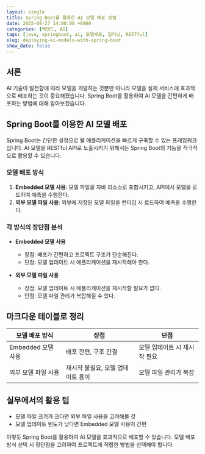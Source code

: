 ```yaml
---
layout: single
title: Spring Boot를 활용한 AI 모델 배포 방법
date: 2025-08-27 14:00:00 +0900
categories: [백엔드, AI]
tags: [java, springboot, ai, 모델배포, 딥러닝, RESTful]
slug: deploying-ai-models-with-spring-boot
show_date: false
---
```


## 서론
AI 기술이 발전함에 따라 모델을 개발하는 것뿐만 아니라 모델을 실제 서비스에 효과적으로 배포하는 것이 중요해졌습니다. Spring Boot를 활용하여 AI 모델을 간편하게 배포하는 방법에 대해 알아보겠습니다.

## Spring Boot를 이용한 AI 모델 배포
Spring Boot는 간단한 설정으로 웹 애플리케이션을 빠르게 구축할 수 있는 프레임워크입니다. AI 모델을 RESTful API로 노출시키기 위해서는 Spring Boot의 기능을 적극적으로 활용할 수 있습니다.

### 모델 배포 방식
1. **Embedded 모델 사용**: 모델 파일을 자바 리소스로 포함시키고, API에서 모델을 로드하여 예측을 수행한다.
2. **외부 모델 파일 사용**: 외부에 저장된 모델 파일을 런타임 시 로드하여 예측을 수행한다.

### 각 방식의 장단점 분석
- **Embedded 모델 사용**
  - 장점: 배포가 간편하고 프로젝트 구조가 단순해진다.
  - 단점: 모델 업데이트 시 애플리케이션을 재시작해야 한다.

- **외부 모델 파일 사용**
  - 장점: 모델 업데이트 시 애플리케이션을 재시작할 필요가 없다.
  - 단점: 모델 파일 관리가 복잡해질 수 있다.

## 마크다운 테이블로 정리
| 모델 배포 방식     | 장점                             | 단점                                  |
|------------------|---------------------------------|--------------------------------------|
| Embedded 모델 사용 | 배포 간편, 구조 간결            | 모델 업데이트 시 재시작 필요       |
| 외부 모델 파일 사용 | 재시작 불필요, 모델 업데이트 용이 | 모델 파일 관리가 복잡            |

## 실무에서의 활용 팁
- 모델 파일 크기가 크다면 외부 파일 사용을 고려해볼 것
- 모델 업데이트 빈도가 낮다면 Embedded 모델 사용이 간편

이렇듯 Spring Boot를 활용하여 AI 모델을 효과적으로 배포할 수 있습니다. 모델 배포 방식 선택 시 장단점을 고려하여 프로젝트에 적합한 방법을 선택해야 합니다.